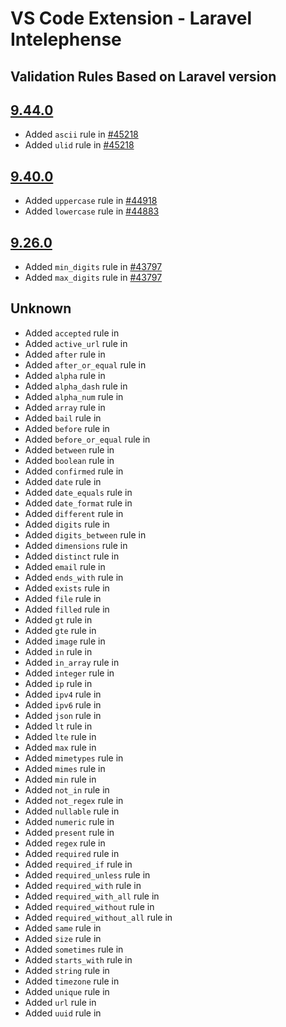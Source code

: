 # VS Code Extension - Laravel Intelephense

## Validation Rules Based on Laravel version

## [9.44.0](https://github.com/laravel/framework/releases/tag/v9.44.0)

-   Added `ascii` rule in [#45218](https://github.com/laravel/framework/pull/45218)
-   Added `ulid` rule in [#45218](https://github.com/laravel/framework/pull/45218)

## [9.40.0](https://github.com/laravel/framework/releases/tag/v9.40.0)

-   Added `uppercase` rule in [#44918](https://github.com/laravel/framework/pull/44918)
-   Added `lowercase` rule in [#44883](https://github.com/laravel/framework/pull/44883)

## [9.26.0](https://github.com/laravel/framework/releases/tag/v9.26.0)

-   Added `min_digits` rule in [#43797](https://github.com/laravel/framework/pull/43797)
-   Added `max_digits` rule in [#43797](https://github.com/laravel/framework/pull/43797)

## Unknown

-   Added `accepted` rule in
-   Added `active_url` rule in
-   Added `after` rule in
-   Added `after_or_equal` rule in
-   Added `alpha` rule in
-   Added `alpha_dash` rule in
-   Added `alpha_num` rule in
-   Added `array` rule in
-   Added `bail` rule in
-   Added `before` rule in
-   Added `before_or_equal` rule in
-   Added `between` rule in
-   Added `boolean` rule in
-   Added `confirmed` rule in
-   Added `date` rule in
-   Added `date_equals` rule in
-   Added `date_format` rule in
-   Added `different` rule in
-   Added `digits` rule in
-   Added `digits_between` rule in
-   Added `dimensions` rule in
-   Added `distinct` rule in
-   Added `email` rule in
-   Added `ends_with` rule in
-   Added `exists` rule in
-   Added `file` rule in
-   Added `filled` rule in
-   Added `gt` rule in
-   Added `gte` rule in
-   Added `image` rule in
-   Added `in` rule in
-   Added `in_array` rule in
-   Added `integer` rule in
-   Added `ip` rule in
-   Added `ipv4` rule in
-   Added `ipv6` rule in
-   Added `json` rule in
-   Added `lt` rule in
-   Added `lte` rule in
-   Added `max` rule in
-   Added `mimetypes` rule in
-   Added `mimes` rule in
-   Added `min` rule in
-   Added `not_in` rule in
-   Added `not_regex` rule in
-   Added `nullable` rule in
-   Added `numeric` rule in
-   Added `present` rule in
-   Added `regex` rule in
-   Added `required` rule in
-   Added `required_if` rule in
-   Added `required_unless` rule in
-   Added `required_with` rule in
-   Added `required_with_all` rule in
-   Added `required_without` rule in
-   Added `required_without_all` rule in
-   Added `same` rule in
-   Added `size` rule in
-   Added `sometimes` rule in
-   Added `starts_with` rule in
-   Added `string` rule in
-   Added `timezone` rule in
-   Added `unique` rule in
-   Added `url` rule in
-   Added `uuid` rule in

